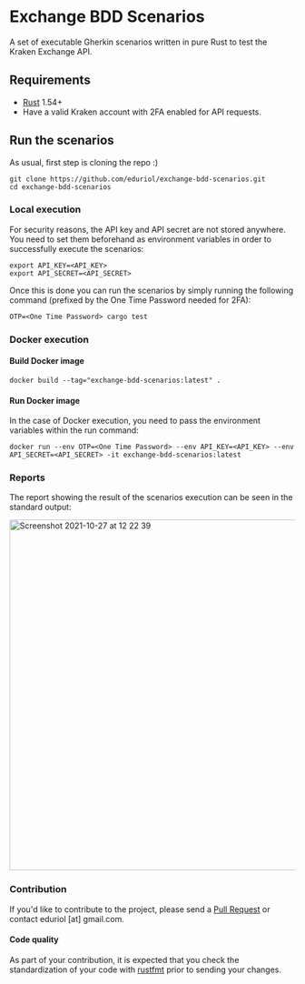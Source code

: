 # Exchange BDD Scenarios
A set of executable Gherkin scenarios written in pure Rust to test the Kraken Exchange API.  
## Requirements
- [Rust](https://www.rust-lang.org/tools/install) 1.54+
- Have a valid Kraken account with 2FA enabled for API requests.
## Run the scenarios
As usual, first step is cloning the repo :)
```
git clone https://github.com/eduriol/exchange-bdd-scenarios.git
cd exchange-bdd-scenarios
```
### Local execution
For security reasons, the API key and API secret are not stored anywhere. You need to set them beforehand as environment variables in order to successfully execute the scenarios:
```
export API_KEY=<API_KEY>
export API_SECRET=<API_SECRET>
```
Once this is done you can run the scenarios by simply running the following command (prefixed by the One Time Password needed for 2FA):
```
OTP=<One Time Password> cargo test
```
### Docker execution
#### Build Docker image
```
docker build --tag="exchange-bdd-scenarios:latest" .
```
#### Run Docker image
In the case of Docker execution, you need to pass the environment variables within the run command:
```
docker run --env OTP=<One Time Password> --env API_KEY=<API_KEY> --env API_SECRET=<API_SECRET> -it exchange-bdd-scenarios:latest
```
### Reports
The report showing the result of the scenarios execution can be seen in the standard output:

<img width="617" alt="Screenshot 2021-10-27 at 12 22 39" src="https://user-images.githubusercontent.com/5454201/139048082-d7f84507-0cd5-4e6f-8189-dc1b11944643.png">

### Contribution
If you'd like to contribute to the project, please send a [Pull Request](https://docs.github.com/en/github/collaborating-with-pull-requests/proposing-changes-to-your-work-with-pull-requests/creating-a-pull-request) or contact eduriol [at] gmail.com.
#### Code quality
As part of your contribution, it is expected that you check the standardization of your code with [rustfmt](https://github.com/rust-lang/rustfmt) prior to sending your changes.
